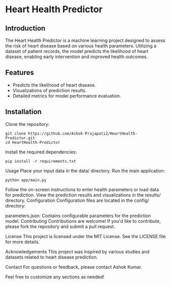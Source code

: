 # Heart Health Predictor

## Introduction

The Heart Health Predictor is a machine learning project designed to assess the risk of heart disease based on various health parameters. Utilizing a dataset of patient records, the model predicts the likelihood of heart disease, enabling early intervention and improved health outcomes.

## Features

- Predicts the likelihood of heart disease.
- Visualizations of prediction results.
- Detailed metrics for model performance evaluation.

## Installation

Clone the repository:

    git clone https://github.com/Ashok-Prajapati2/HeartHealth-Predictor.git
    cd HeartHealth-Predictor

Install the required dependencies:

    pip install -r requirements.txt
    

Usage
Place your input data in the data/ directory.
Run the main application:

    python app/main.py

Follow the on-screen instructions to enter health parameters or load data for prediction.
View the prediction results and visualizations in the results/ directory.
Configuration
Configuration files are located in the config/ directory:

parameters.json: Contains configurable parameters for the prediction model.
Contributing
Contributions are welcome! If you'd like to contribute, please fork the repository and submit a pull request.

License
This project is licensed under the MIT License. See the LICENSE file for more details.

Acknowledgements
This project was inspired by various studies and datasets related to heart disease prediction.

Contact
For questions or feedback, please contact Ashok Kumar.


Feel free to customize any sections as needed!